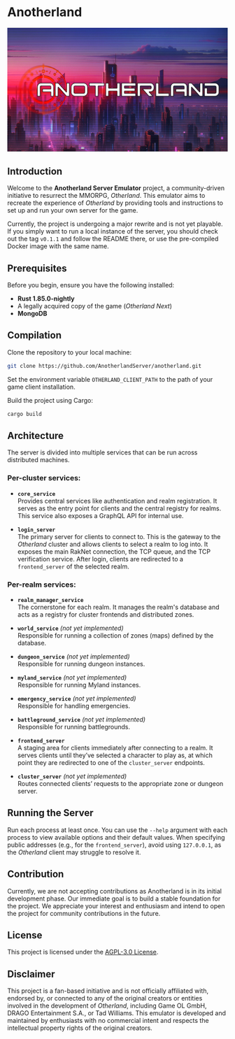 # Anotherland

![Anotherland Logo](/images/anotherland-logo.jpg)

## Introduction
Welcome to the **Anotherland Server Emulator** project, a community-driven initiative to resurrect the MMORPG, *Otherland*. This emulator aims to recreate the experience of *Otherland* by providing tools and instructions to set up and run your own server for the game.

Currently, the project is undergoing a major rewrite and is not yet playable. If you simply want to run a local instance of the server, you should check out the tag `v0.1.1` and follow the README there, or use the pre-compiled Docker image with the same name.

## Prerequisites
Before you begin, ensure you have the following installed:
- **Rust 1.85.0-nightly**
- A legally acquired copy of the game (*Otherland Next*)
- **MongoDB**

## Compilation
Clone the repository to your local machine:
```bash
git clone https://github.com/AnotherlandServer/anotherland.git
```

Set the environment variable `OTHERLAND_CLIENT_PATH` to the path of your game client installation.

Build the project using Cargo:
```bash
cargo build
```

## Architecture
The server is divided into multiple services that can be run across distributed machines.

### Per-cluster services:
- **`core_service`**  
  Provides central services like authentication and realm registration. It serves as the entry point for clients and the central registry for realms. This service also exposes a GraphQL API for internal use.
  
- **`login_server`**  
  The primary server for clients to connect to. This is the gateway to the *Otherland* cluster and allows clients to select a realm to log into. It exposes the main RakNet connection, the TCP queue, and the TCP verification service. After login, clients are redirected to a `frontend_server` of the selected realm.

### Per-realm services:
- **`realm_manager_service`**  
  The cornerstone for each realm. It manages the realm's database and acts as a registry for cluster frontends and distributed zones.
  
- **`world_service`** *(not yet implemented)*  
  Responsible for running a collection of zones (maps) defined by the database.
  
- **`dungeon_service`** *(not yet implemented)*  
  Responsible for running dungeon instances.
  
- **`myland_service`** *(not yet implemented)*  
  Responsible for running Myland instances.
  
- **`emergency_service`** *(not yet implemented)*  
  Responsible for handling emergencies.
  
- **`battleground_service`** *(not yet implemented)*  
  Responsible for running battlegrounds.
  
- **`frontend_server`**  
  A staging area for clients immediately after connecting to a realm. It serves clients until they’ve selected a character to play as, at which point they are redirected to one of the `cluster_server` endpoints.
  
- **`cluster_server`** *(not yet implemented)*  
  Routes connected clients’ requests to the appropriate zone or dungeon server.

## Running the Server
Run each process at least once. You can use the `--help` argument with each process to view available options and their default values. When specifying public addresses (e.g., for the `frontend_server`), avoid using `127.0.0.1`, as the *Otherland* client may struggle to resolve it.

## Contribution
Currently, we are not accepting contributions as Anotherland is in its initial development phase. Our immediate goal is to build a stable foundation for the project. We appreciate your interest and enthusiasm and intend to open the project for community contributions in the future.

## License
This project is licensed under the [AGPL-3.0 License](LICENSE).

## Disclaimer
This project is a fan-based initiative and is not officially affiliated with, endorsed by, or connected to any of the original creators or entities involved in the development of *Otherland*, including Game OL GmbH, DRAGO Entertainment S.A., or Tad Williams. This emulator is developed and maintained by enthusiasts with no commercial intent and respects the intellectual property rights of the original creators.
